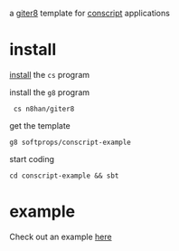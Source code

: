 a [giter8][g8] template for [conscript][cs] applications

# install

[install][csrm] the `cs` program

install the `g8` program

     cs n8han/giter8

get the template

    g8 softprops/conscript-example

start coding

    cd conscript-example && sbt

# example

Check out an example [here][example]

[g8]: https://github.com/n8han/giter8
[cs]: https://github.com/n8han/conscript
[csrm]: https://github.com/n8han/conscript#readme
[example]: https://github.com/softprops/conscript-example
